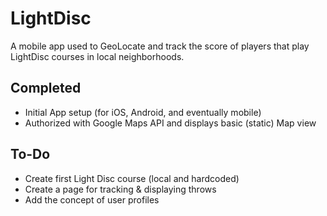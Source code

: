 # LightDisc
A mobile app used to GeoLocate and track the score of players that play LightDisc courses in local neighborhoods.

## Completed
* Initial App setup (for iOS, Android, and eventually mobile)
* Authorized with Google Maps API and displays basic (static) Map view
  
## To-Do
* Create first Light Disc course (local and hardcoded)
* Create a page for tracking & displaying throws
* Add the concept of user profiles

